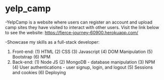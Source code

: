 # yelp_camp
-YelpCamp is a website where users can register an account and upload camp sites they have visited to interact with other users.
Visit the link below to see the website:
https://fierce-journey-60900.herokuapp.com/

-Showcase my skills as a full-stack developer:
1. Front-end:
  (1) HTML
  (2) CSS
  (3) Javascript
  (4) DOM Manipulation
  (5) Bootstrap
  (6) NPM
2. Back-end:
  (1) Node JS
  (2) MongoDB - database manipulation
  (3) NPM
  (4) User authentications - user signup, login, and logout
  (5) Sessions and cookies
  (6) Deploying

  
